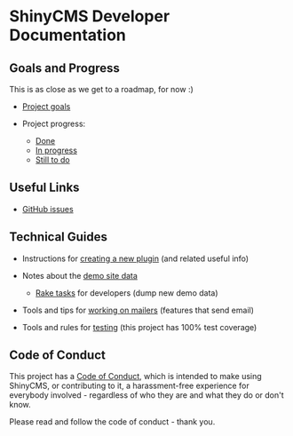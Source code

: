 # ShinyCMS Developer Documentation

## Goals and Progress

This is as close as we get to a roadmap, for now :)

* [Project goals](ProjectGoals.md)

* Project progress:
    * [Done](done.md)
    * [In progress](in-progress.md)
    * [Still to do](TODO.md)


## Useful Links

* [GitHub issues](https://github.com/denny/ShinyCMS-ruby/issues)


## Technical Guides

* Instructions for [creating a new plugin](Plugins.md) (and related useful info)

* Notes about the [demo site data](demo-data.md)
    * [Rake tasks](rake-tasks.md) for developers (dump new demo data)

* Tools and tips for [working on mailers](Mailers.md) (features that send email)

* Tools and rules for [testing](Testing.md) (this project has 100% test coverage)


## Code of Conduct

This project has a [Code of Conduct](../code-of-conduct.md), which is intended
to make using ShinyCMS, or contributing to it, a harassment-free experience for
everybody involved - regardless of who they are and what they do or don't know.

Please read and follow the code of conduct - thank you.
